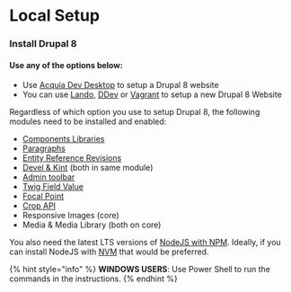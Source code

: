 # Local Setup

### Install Drupal 8

#### **Use any of the options below:**

* Use [Acquia Dev Desktop](https://docs.acquia.com/dev-desktop/install/) to setup a Drupal 8 website
* You can use [Lando](https://docs.lando.dev/basics/installation.html), [DDev](https://ddev.readthedocs.io/en/stable/#installation) or [Vagrant](https://www.vagrantup.com/intro/getting-started/install.html) to setup a new Drupal 8 Website

Regardless of which option you use to setup Drupal 8, the following modules need to be installed and enabled:

* [Components Libraries](https://www.drupal.org/project/components)
* [Paragraphs](https://www.drupal.org/project/paragraphs)
* [Entity Reference Revisions](https://www.drupal.org/project/entity_reference_revisions)
* [Devel & Kint](https://www.drupal.org/project/devel) \(both in same module\)
* [Admin toolbar](https://www.drupal.org/project/admin_toolbar)
* [Twig Field Value](https://www.drupal.org/project/twig_field_value)
* [Focal Point](https://www.drupal.org/project/focal_point)
* [Crop API](https://www.drupal.org/project/crop)
* Responsive Images \(core\)
* Media & Media Library \(both on core\)

You also need the latest LTS versions of [NodeJS with NPM](https://nodejs.org/en/).  Ideally, if you can install NodeJS with [NVM](https://tecadmin.net/install-nodejs-with-nvm/) that would be preferred.

{% hint style="info" %}
**WINDOWS USERS**: Use Power Shell to run the commands in the instructions.
{% endhint %}


